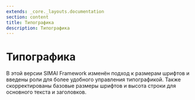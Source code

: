 ```yaml
---
extends: _core._layouts.documentation
section: content
title: Типографика
description: Типографика
---
```


# Типографика

В этой версии SIMAI Framework изменён подход к размерам шрифтов и введены роли для более удобного управления
типографикой. Также скорректированы базовые размеры шрифтов и высота строки для основного текста и заголовков.
